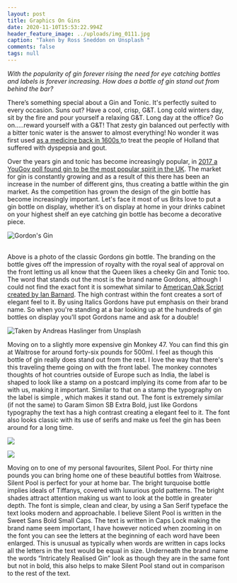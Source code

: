 ```yaml
---
layout: post
title: Graphics On Gins
date: 2020-11-10T15:53:22.994Z
header_feature_image: ../uploads/img_0111.jpg
caption: "Taken by Ross Sneddon on Unsplash "
comments: false
tags: null
---
```

*With the popularity of gin forever rising the need for eye catching bottles and labels is forever increasing. How does a bottle of gin stand out from behind the bar?* 

There’s something special about a Gin and Tonic. It's perfectly suited to every occasion. Suns out? Have a cool, crisp, G&T. Long cold winters day, sit by the fire and pour yourself a relaxing G&T. Long day at the office? Go on.....reward yourself with a G&T!  That zesty gin balanced out perfectly with a bitter tonic water is the answer to almost everything! No wonder it was first used [as a medicine back in 1600s ](https://www.themanual.com/food-and-drink/a-brief-history-of-gin/) to treat the people of Holland that suffered with dyspepsia and gout.

Over the years gin and tonic has become increasingly popular, in [2017 a YouGov poll found gin to be the most popular spirit in the UK](**<https://www.theguardian.com/money/2017/dec/16/britons-set-new-gin-record-after-buying-47m-bottles-this-year-supermarkets-christmas>**). The market for gin is constantly growing and as a result of this there has been an increase in the number of different gins, thus creating a battle within the gin market. As the competition has grown the design of the gin bottle has become increasingly important. Let's face it most of us Brits love to put a gin bottle on display, whether it’s on display at home in your drinks cabinet on your highest shelf an eye catching gin bottle has become a decorative piece. 

![](../uploads/screenshot-2020-10-12-at-16.04.44.png "Gordon's Gin")

\
Above is a photo of the classic Gordons gin bottle. The branding on the bottle gives off the impression of royalty with the royal seal of approval on the front letting us all know that the Queen likes a cheeky Gin and Tonic too. The word that stands out the most is the brand name Gordons, although I could not find the exact font it is somewhat similar to [American Oak Script created by Ian Barnard](https://www.designcuts.com/product/american-oak-4-font-set/). The high contrast within the font creates a sort of elegant feel to it. By using Italics Gordons have put emphasis on their brand name. So when you're standing at a bar looking up at the hundreds of gin bottles on display you'll spot Gordons name and ask for a double!

![Taken by Andreas Haslinger from Unsplash ](../uploads/screenshot-2020-10-12-at-16.08.21.png "Monkey 47 ")

Moving on to a slightly more expensive gin Monkey 47. You can find this gin at Waitrose for around forty-six pounds for 500ml. I feel as though this bottle of gin really does stand out from the rest. I love the way that there's this traveling theme going on with the front label. The monkey connotes thoughts of hot countries outside of Europe such as India, the label is shaped to look like a stamp on a postcard implying its come from afar to be with us, making it important. Similar to that on a stamp the typography on the label is simple , which makes it stand out. The font is extremely similar (if not the same) to Garam Simon SB Extra Bold, just like Gordons typography the text has a high contrast creating a elegant feel to it. The font also looks classic with its use of serifs and make us feel the gin has been around for a long time.

![](../uploads/screenshot-2020-10-12-at-16.16.25.png)

![](../uploads/screenshot-2020-10-12-at-16.23.01.png)

Moving on to one of my personal favourites, Silent Pool. For thirty nine pounds you can bring home one of these beautiful bottles from Waitrose. Silent Pool is perfect for your at home bar. The bright turquoise bottle implies ideals of Tiffanys, covered with luxurious gold patterns. The bright shades attract attention making us want to look at the bottle in greater depth. The font is simple, clean and clear, by using a San Serif typeface the text looks modern and approachable. I believe Silent Pool is written in the Sweet Sans Bold Small Caps. The text is written in Caps Lock making the brand name seem important, I have however noticed when zooming in on the font you can see the letters at the beginning of each word have been enlarged. This is unusual as typically when words are written in caps locks all the letters in the text would be equal in size. Underneath the brand name the words “Intricately Realised Gin” look as though they are in the same font but not in bold, this also helps to make Silent Pool stand out in comparison to the rest of the text.